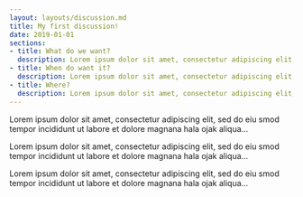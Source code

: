 ```yaml
---
layout: layouts/discussion.md
title: My first discussion!
date: 2019-01-01
sections:
- title: What do we want?
  description: Lorem ipsum dolor sit amet, consectetur adipiscing elit, sed do eiu smod tempor incididunt ut labore et dolore magnana hala ojak aliqua...
- title: When do want it?
  description: Lorem ipsum dolor sit amet, consectetur adipiscing elit, sed do eiu smod tempor incididunt ut labore et dolore magnana hala ojak aliqua...
- title: Where?
  description: Lorem ipsum dolor sit amet, consectetur adipiscing elit, sed do eiu smod tempor incididunt ut labore et dolore magnana hala ojak aliqua...
---
```

Lorem ipsum dolor sit amet, consectetur adipiscing elit, sed do eiu smod tempor incididunt ut labore et dolore magnana hala ojak aliqua...

Lorem ipsum dolor sit amet, consectetur adipiscing elit, sed do eiu smod tempor incididunt ut labore et dolore magnana hala ojak aliqua...

Lorem ipsum dolor sit amet, consectetur adipiscing elit, sed do eiu smod tempor incididunt ut labore et dolore magnana hala ojak aliqua...